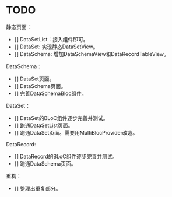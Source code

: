 # TODO

静态页面：
- [] DataSetList：接入组件即可。
- [] DataSet: 实现静态DataSetView。
- [] DataSchema: 增加DataSchemaView和DataRecordTableView。

DataSchema：
- [] DataSet页面。
- [] DataSchema页面。
- [] 完善DataSchemaBloc组件。

DataSet：
- [] DataSet的BLoC组件逐步完善并测试。
- [] 跑通DataSetList页面。
- [] 跑通DataSet页面。需要用MultiBlocProvider改造。

DataRecord:
- [] DataRecord的BLoC组件逐步完善并测试。
- [] 跑通DataSchema页面。

重构：
- [] 整理出重复部分。
